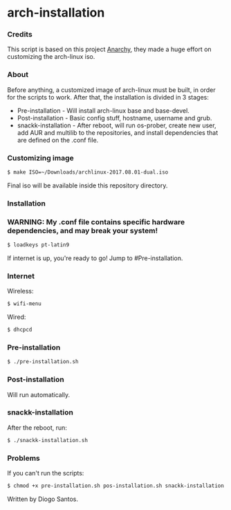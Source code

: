 # arch-installation

### Credits

This script is based on this project [Anarchy](https://github.com/magnunleno/Anarchy), they made a huge effort on customizing the arch-linux iso.

### About

Before anything, a customized image of arch-linux must be built, in order for the scripts to work. After that, the installation is divided in 3 stages:
* Pre-installation - Will install arch-linux base and base-devel.
* Post-installation - Basic config stuff, hostname, username and grub.
* snackk-installation - After reboot, will run os-prober, create new user, add AUR and multilib to the repositories, and install dependencies that are defined on the .conf file.

### Customizing image

```sh
$ make ISO=~/Downloads/archlinux-2017.08.01-dual.iso
```
Final iso will be available inside this repository directory.

### Installation
### WARNING: My .conf file contains specific hardware dependencies, and may break your system!

```sh
$ loadkeys pt-latin9
```
If internet is up, you're ready to go! Jump to #Pre-installation.

### Internet
Wireless:
```sh
$ wifi-menu
```

Wired:
```sh
$ dhcpcd
```

 ### Pre-installation
```sh
$ ./pre-installation.sh
```

 ### Post-installation
 Will run automatically.

 ### snackk-installation
 After the reboot, run:
```sh
$ ./snackk-installation.sh
```
 
 ### Problems
 If you can't run the scripts:
```sh
$ chmod +x pre-installation.sh pos-installation.sh snackk-installation.sh
```
  
  Written by Diogo Santos.
